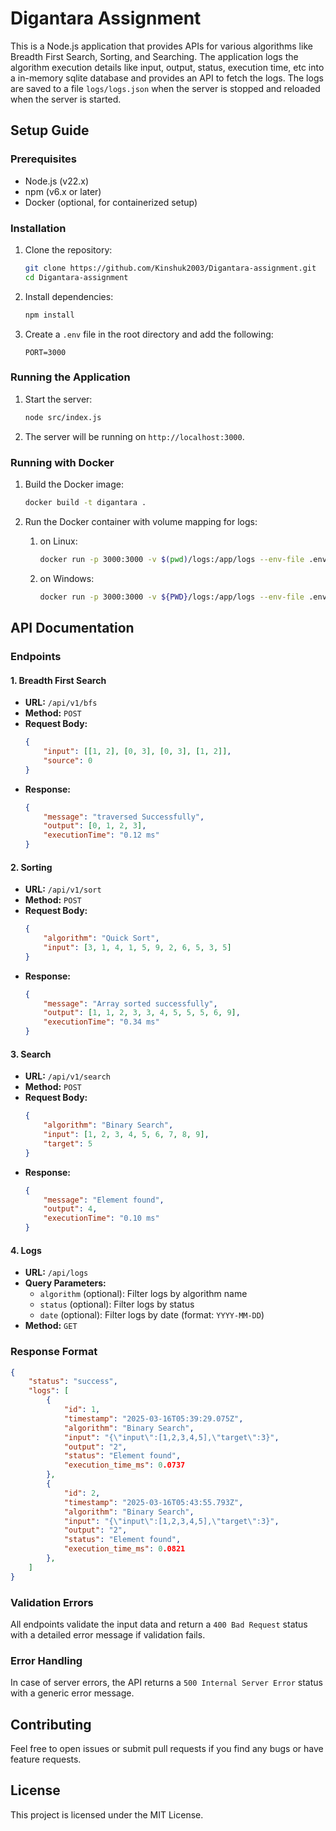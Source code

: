 # Digantara Assignment

This is a Node.js application that provides APIs for various algorithms like Breadth First Search, Sorting, and Searching. The application logs the algorithm execution details like input, output, status, execution time, etc into a in-memory sqlite database and provides an API to fetch the logs. The logs are saved to a file `logs/logs.json` when the server is stopped and reloaded when the server is started.


## Setup Guide

### Prerequisites
- Node.js (v22.x)
- npm (v6.x or later)
- Docker (optional, for containerized setup)

### Installation

1. Clone the repository:
    ```sh
    git clone https://github.com/Kinshuk2003/Digantara-assignment.git
    cd Digantara-assignment
    ```

2. Install dependencies:
    ```sh
    npm install
    ```

3. Create a `.env` file in the root directory and add the following:
    ```env
    PORT=3000
    ```

### Running the Application

1. Start the server:
    ```sh
    node src/index.js
    ```


3. The server will be running on `http://localhost:3000`.

### Running with Docker

1. Build the Docker image:
    ```sh
    docker build -t digantara .
    ```

2. Run the Docker container with volume mapping for logs:

    1. on Linux:
        ```sh
        docker run -p 3000:3000 -v $(pwd)/logs:/app/logs --env-file .env digantara
        ```

    2. on Windows:
        ```sh
        docker run -p 3000:3000 -v ${PWD}/logs:/app/logs --env-file .env digantara
        ```

## API Documentation

### Endpoints

#### 1. Breadth First Search
- **URL:** `/api/v1/bfs`
- **Method:** `POST`
- **Request Body:**
    ```json
    {
        "input": [[1, 2], [0, 3], [0, 3], [1, 2]],
        "source": 0
    }
    ```
- **Response:**
    ```json
    {
        "message": "traversed Successfully",
        "output": [0, 1, 2, 3],
        "executionTime": "0.12 ms"
    }
    ```

#### 2. Sorting
- **URL:** `/api/v1/sort`
- **Method:** `POST`
- **Request Body:**
    ```json
    {
        "algorithm": "Quick Sort",
        "input": [3, 1, 4, 1, 5, 9, 2, 6, 5, 3, 5]
    }
    ```
- **Response:**
    ```json
    {
        "message": "Array sorted successfully",
        "output": [1, 1, 2, 3, 3, 4, 5, 5, 5, 6, 9],
        "executionTime": "0.34 ms"
    }
    ```

#### 3. Search
- **URL:** `/api/v1/search`
- **Method:** `POST`
- **Request Body:**
    ```json
    {
        "algorithm": "Binary Search",
        "input": [1, 2, 3, 4, 5, 6, 7, 8, 9],
        "target": 5
    }
    ```
- **Response:**
    ```json
    {
        "message": "Element found",
        "output": 4,
        "executionTime": "0.10 ms"
    }
    ```

#### 4. Logs
- **URL:** `/api/logs`
- **Query Parameters:**
    - `algorithm` (optional): Filter logs by algorithm name
    - `status` (optional): Filter logs by status
    - `date` (optional): Filter logs by date (format: `YYYY-MM-DD`)
- **Method:** `GET`

### Response Format
```json
{
    "status": "success",
    "logs": [
        {
            "id": 1,
            "timestamp": "2025-03-16T05:39:29.075Z",
            "algorithm": "Binary Search",
            "input": "{\"input\":[1,2,3,4,5],\"target\":3}",
            "output": "2",
            "status": "Element found",
            "execution_time_ms": 0.0737
        },
        {
            "id": 2,
            "timestamp": "2025-03-16T05:43:55.793Z",
            "algorithm": "Binary Search",
            "input": "{\"input\":[1,2,3,4,5],\"target\":3}",
            "output": "2",
            "status": "Element found",
            "execution_time_ms": 0.0821
        },
    ]
}
```

### Validation Errors
All endpoints validate the input data and return a `400 Bad Request` status with a detailed error message if validation fails.

### Error Handling
In case of server errors, the API returns a `500 Internal Server Error` status with a generic error message.

## Contributing
Feel free to open issues or submit pull requests if you find any bugs or have feature requests.

## License
This project is licensed under the MIT License.